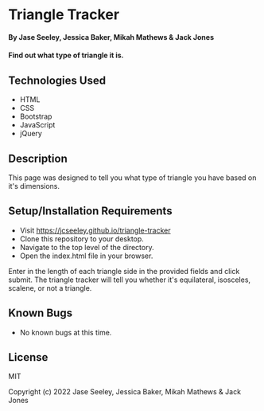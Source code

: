 # Triangle Tracker

#### By Jase Seeley, Jessica Baker, Mikah Mathews & Jack Jones

#### Find out what type of triangle it is.

## Technologies Used

* HTML
* CSS
* Bootstrap
* JavaScript
* jQuery

## Description

This page was designed to tell you what type of triangle you have based on it's dimensions.

## Setup/Installation Requirements

* Visit https://jcseeley.github.io/triangle-tracker
* Clone this repository to your desktop.
* Navigate to the top level of the directory.
* Open the index.html file in your browser.

Enter in the length of each triangle side in the provided fields and click submit. The triangle tracker will tell you whether it's equilateral, isosceles, scalene, or not a triangle.

## Known Bugs

* No known bugs at this time.

## License

MIT

Copyright (c) 2022 Jase Seeley, Jessica Baker, Mikah Mathews & Jack Jones
